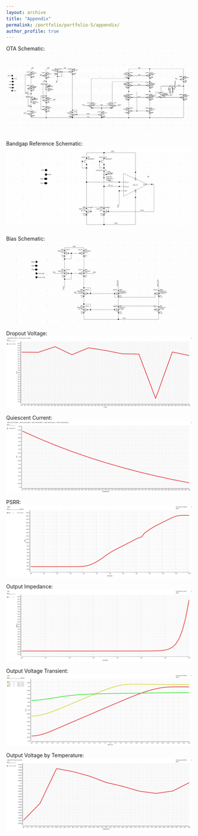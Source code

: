 ```yaml
---
layout: archive
title: "Appendix"
permalink: /portfolio/portfolio-5/appendix/
author_profile: true
---
```


OTA Schematic:
![](/images/ota_schematic.png)

Bandgap Reference Schematic:
![](/images/bandgap_schematic.png)

Bias Schematic:
![](/images/bias_schematic.png)

Dropout Voltage:
![](/images/dropv_il.png)

Quiescent Current:
![](/images/gndi_temp_10m.png)

PSRR:
![](/images/psrr_10m.png)

Output Impedance:
![](/images/rout_50m.png)

Output Voltage Transient:
![](/images/vout_t_10m.png)

Output Voltage by Temperature:
![](/images/vout_temp_10m.png)
